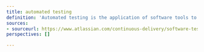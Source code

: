 ```yaml
---
title: automated testing
definition: 'Automated testing is the application of software tools to automate a human-driven manual process of reviewing and validating a software product.'
sources:
- sourceurl: https://www.atlassian.com/continuous-delivery/software-testing/automated-testing
perspectives: []

---
```

